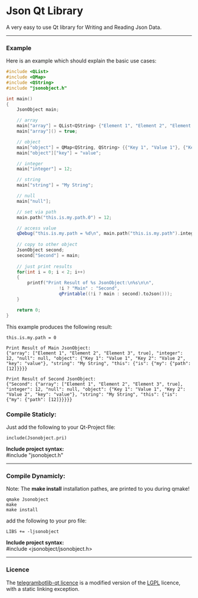 # Json Qt Library

A very easy to use Qt library for Writing and Reading Json Data.

----------

### Example

Here is an example which should explain the basic use cases:

```c++
#include <QList>
#include <QMap>
#include <QString>
#include "jsonobject.h"

int main()
{
    JsonObject main;

    // array
    main["array"] = QList<QString> {"Element 1", "Element 2", "Element 3"};
    main["array"]() = true;

    // object
    main["object"] = QMap<QString, QString> {{"Key 1", "Value 1"}, {"Key 2", "Value 2"}};
    main["object"]["key"] = "value";

    // integer
    main["integer"] = 12;

    // string
    main["string"] = "My String";

    // null
    main["null"];

    // set via path
    main.path("this.is.my.path.0") = 12;

    // access value
    qDebug("this.is.my.path = %d\n", main.path("this.is.my.path").integer());
	
	// copy to other object
    JsonObject second;
    second["Second"] = main;
	
    // just print results
    for(int i = 0; i < 2; i++)
    {
        printf("Print Result of %s JsonObject:\n%s\n\n",
                    !i ? "Main" : "Second",
                    qPrintable((!i ? main : second).toJson()));
    }

    return 0;
}
```

This example produces the following result:
```
this.is.my.path = 0

Print Result of Main JsonObject:
{"array": ["Element 1", "Element 2", "Element 3", true], "integer": 12, "null": null, "object": {"Key 1": "Value 1", "Key 2": "Value 2", "key": "value"}, "string": "My String", "this": {"is": {"my": {"path": [12]}}}}

Print Result of Second JsonObject:
{"Second": {"array": ["Element 1", "Element 2", "Element 3", true], "integer": 12, "null": null, "object": {"Key 1": "Value 1", "Key 2": "Value 2", "key": "value"}, "string": "My String", "this": {"is": {"my": {"path": [12]}}}}}
```

### Compile Staticly:  
Just add the following to your Qt-Project file:
```qmake
include(Jsonobject.pri)
```
**Include project syntax:**  
#include "jsonobject.h"

----------

### Compile Dynamicly:   
Note: The **make install** installation pathes, are printed to you during qmake!
```
qmake Jsonobject
make
make install
```
add the following to your pro file:
```qmake
LIBS += -ljsonobject
```
**Include project syntax:**   
#include <jsonobject/jsonobject.h>

----------

### Licence
The [telegrambotlib-qt licence](https://github.com/Spiek/jsonobject/blob/master/LICENCE) is a modified version of the [LGPL](http://www.gnu.org/licenses/lgpl.html) licence, with a static linking exception.
